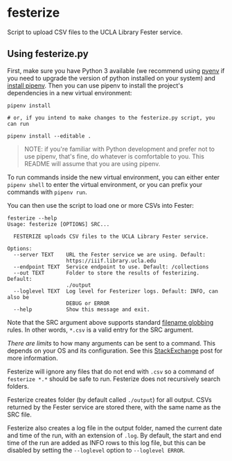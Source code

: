 # festerize
Script to upload CSV files to the UCLA Library Fester service.

## Using festerize.py

First, make sure you have Python 3 available (we recommend using [pyenv](https://github.com/pyenv/pyenv) if you need to 
upgrade the version of python installed on your system)  and [install pipenv](https://pipenv.kennethreitz.org/en/latest/#install-pipenv-today). Then you can use pipenv to install the project's dependencies in a new virtual environment: 

```
pipenv install

# or, if you intend to make changes to the festerize.py script, you can run

pipenv install --editable .

```
> NOTE: if you're familiar with Python development and prefer not to use
> pipenv, that's fine, do whatever is comfortable to you. This README will assume
> that you are using pipenv.

To run commands inside the new virtual environment, you can either enter `pipenv shell` to enter the virtual environment, or you can prefix your commands with `pipenv run`.

You can then use the script to load one or more CSVs into Fester:

```
festerize --help
Usage: festerize [OPTIONS] SRC...

  FESTERIZE uploads CSV files to the UCLA Library Fester service.

Options:
  --server TEXT    URL the Fester service we are using. Default:
                   https://iiif.library.ucla.edu
  --endpoint TEXT  Service endpoint to use. Default: /collections
  --out TEXT       Folder to store the results of festerizing. Default:
                   ./output
  --loglevel TEXT  Log level for Festerizer logs. Default: INFO, can also be
                   DEBUG or ERROR
  --help           Show this message and exit.
```

Note that the SRC argument above supports standard [filename globbing](https://en.wikipedia.org/wiki/Glob_(programming))
rules. In other words, `*.csv` is a valid entry for the SRC argument.

*There are limits* to how many arguments can be sent to a command. This depends
on your OS and its configuration. See this [StackExchange](https://unix.stackexchange.com/questions/110282/cp-max-source-files-number-arguments-for-copy-utility)
post for more information.

Festerize will ignore any files that do not end with `.csv` so
a command of `festerize *.*` should be safe to run. Festerize does not
recursively search folders.

Festerize creates folder (by default called `./output`) for all output. CSVs returned
by the Fester service are stored there, with the same name as the SRC file.

Festerize also creates a log file in the output folder, named the current date and
time of the run, with an extension of `.log`. By default, the start and end time
of the run are added as INFO rows to this log file, but this can be disabled
by setting the `--loglevel` option to `--loglevel ERROR`.
